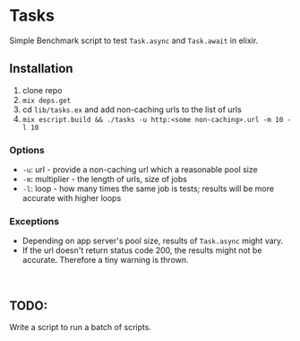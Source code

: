 # Tasks

Simple Benchmark script to test `Task.async` and `Task.await` in elixir.

## Installation

  1. clone repo
  2. `mix deps.get`
  3. cd `lib/tasks.ex` and add non-caching urls to the list of urls
  4. `mix escript.build && ./tasks -u http:<some non-caching>.url -m 10 -l 10`

### Options
- `-u`: url - provide a non-caching url which a reasonable pool size
- `-m`: multiplier - the length of urls, size of jobs
- `-l`: loop - how many times the same job is tests; results will be more accurate with higher loops

### Exceptions
- Depending on app server's pool size, results of `Task.async` might vary.
- If the url doesn't return status code 200, the results might not be accurate. Therefore a tiny warning is thrown.

<br>

## TODO:
Write a script to run a batch of scripts.
